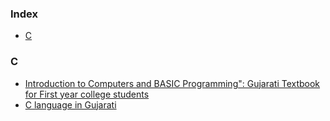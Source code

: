 ### Index
* [C](#c)


### C
* [Introduction to Computers and BASIC Programming": Gujarati Textbook for First year college students](https://www.academia.edu/2029606/Introduction_to_Computers_and_BASIC_Programming_Gujarati_Textbook_for_First_year_college_students)
* [C language in Gujarati](https://urloso.com/2i4lwn)